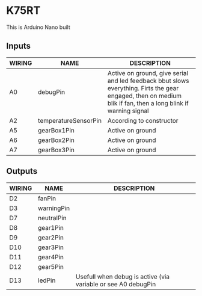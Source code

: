 # K75RT

This is Arduino Nano built 

## Inputs
| WIRING | NAME | DESCRIPTION |
| --- | --- | --- |
| A0 | debugPin | Active on ground, give serial and led feedback bbut slows everything. Firts the gear engaged, then on medium blik if fan, then a long blink if warning signal |
| A2 | temperatureSensorPin|According to constructor |
| A5 | gearBox1Pin |Active on ground |
| A6 | gearBox2Pin |Active on ground |
| A7 | gearBox3Pin | Active on ground |

## Outputs
| WIRING | NAME | DESCRIPTION |
| --- | --- | --- |
| D2 | fanPin | |
| D3 | warningPin | |
| D7 | neutralPin | |
| D8 | gear1Pin | |
| D9 | gear2Pin | |
| D10 | gear3Pin | |        
| D11 | gear4Pin | |
| D12 | gear5Pin | |
| D13 | ledPin | Usefull when debug is active (via variable or see A0 debugPin |
